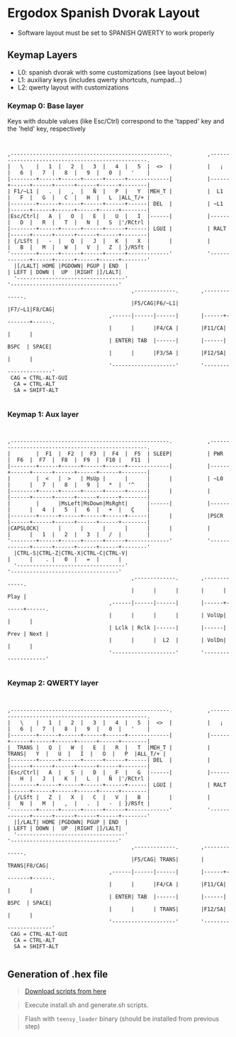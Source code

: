 # Ergodox Spanish Dvorak Layout
 * Software layout must be set to SPANISH QWERTY to work properly

## Keymap Layers
 - L0: spanish dvorak with some customizations (see layout below)
 - L1: auxiliary keys (includes qwerty shortcuts, numpad...)
 - L2: qwerty layout with customizations


### Keymap 0: Base layer
Keys with double values (like Esc/Ctrl) correspond to the 'tapped' key and the 'held' key, respectively

<pre><code>

,--------------------------------------------------.           ,--------------------------------------------------.
|   \    |   1  |   2  |   3  |   4  |   5  |  <>  |           |   ¡  |   6  |   7  |   8  |   9  |   0  |   '    |
|--------+------+------+------+------+-------------|           |------+------+------+------+------+------+--------|
| F1/~L1 |   .  |   ,  |   Ñ  |   P  |   Y  |MEH_T |           |  L1  |   F  |   G  |   C  |   H  |   L  |ALL_T/+ |
|--------+------+------+------+------+------| DEL  |           | ~L1  |------+------+------+------+------+--------|
|Esc/Ctrl|   A  |   O  |   E  |   U  |   I  |------|           |------|   D  |   R  |   T  |   N  |   S  |'/RCtrl |
|--------+------+------+------+------+------| LGUI |           | RALT |------+------+------+------+------+--------|
| {/LSft |   -  |   Q  |   J  |   K  |   X  |      |           |      |   B  |   M  |   W  |   V  |   Z  | }/RSft |
'--------+------+------+------+------+-------------'           '-------------+------+------+------+------+--------'
  |[/LALT| HOME |PGDOWN| PGUP | END  |                                       | LEFT | DOWN |  UP  |RIGHT |]/LALT|
  '----------------------------------'                                       '----------------------------------'
                                       ,-------------.       ,-------------.
                                       |F5/CAG|F6/~L1|       |F7/~L1|F8/CAG|
                                ,------|------|------|       |------+--------+------.
                                |      |      |F4/CA |       |F11/CA|        |      |
                                | ENTER| TAB  |------|       |------|  BSPC  | SPACE|
                                |      |      |F3/SA |       |F12/SA|        |      |
                                '--------------------'       '----------------------'
 CAG = CTRL-ALT-GUI
  CA = CTRL-ALT
  SA = SHIFT-ALT

</pre></code>

### Keymap 1: Aux layer

<pre><code>

,--------------------------------------------------.           ,--------------------------------------------------.
|        |  F1  |  F2  |  F3  |  F4  |  F5  | SLEEP|           | PWR  |  F6  |  F7  |  F8  |  F9  |  F10 |   F11  |
|--------+------+------+------+------+-------------|           |------+------+------+------+------+------+--------|
|        |  <   |  >   | MsUp |      |      |      |           | ~L0  |      |   7  |   8  |   9  |   *  |  '^    |
|--------+------+------+------+------+------|      |           |      |------+------+------+------+------+--------|
|        |      |MsLeft|MsDown|MsRght|      |------|           |------|      |   4  |   5  |   6  |   +  |   Ç    |
|--------+------+------+------+------+------|      |           |PSCR  |------+------+------+------+------+--------|
|CAPSLOCK|      |      |      |      |      |      |           |      |      |   1  |   2  |   3  |   /  |        |
'--------+------+------+------+------+-------------'           '-------------+------+------+------+------+--------'
  |CTRL-S|CTRL-Z|CTRL-X|CTRL-C|CTRL-V|                                       |      |    . |   0  |   =  |      |
  '----------------------------------'                                       '----------------------------------'
                                       ,-------------.       ,-------------.
                                       |      |      |       |      | Play |
                                ,------|------|------|       |------+------+------.
                                |      |      |      |       | VolUp|      |      |
                                | Lclk | Rclk |------|       |------| Prev | Next |
                                |      |      |  L2  |       | VolDn|      |      |
                                '--------------------'       '--------------------'

</pre></code>

### Keymap 2: QWERTY layer

<pre><code>

,--------------------------------------------------.           ,--------------------------------------------------.
|   \    |   1  |   2  |   3  |   4  |   5  |  <>  |           |   ¡  |   6  |   7  |   8  |   9  |   0  |   '    |
|--------+------+------+------+------+-------------|           |------+------+------+------+------+------+--------|
|  TRANS |   Q  |   W  |   E  |   R  |   T  |MEH_T |           | TRANS|   Y  |   U  |   I  |   O  |   P  |ALL_T/+ |
|--------+------+------+------+------+------| DEL  |           |      |------+------+------+------+------+--------|
|Esc/Ctrl|   A  |   S  |   D  |   F  |   G  |------|           |------|   H  |   J  |   K  |   L  |   Ñ  |'/RCtrl |
|--------+------+------+------+------+------| LGUI |           | RALT |------+------+------+------+------+--------|
| {/LSft |   Z  |   X  |   C  |   V  |   B  |      |           |      |   N  |   M  |   ,  |   .  |   -  | }/RSft |
'--------+------+------+------+------+-------------'           '-------------+------+------+------+------+--------'
  |[/LALT| HOME |PGDOWN| PGUP | END  |                                       | LEFT | DOWN |  UP  |RIGHT |]/LALT|
  '----------------------------------'                                       '----------------------------------'
                                       ,-------------.       ,-------------.
                                       |F5/CAG| TRANS|       | TRANS|F8/CAG|
                                ,------|------|------|       |------+--------+------.
                                |      |      |F4/CA |       |F11/CA|        |      |
                                | ENTER| TAB  |------|       |------|  BSPC  | SPACE|
                                |      |      | TRANS|       |F12/SA|        |      |
                                '--------------------'       '----------------------'
 CAG = CTRL-ALT-GUI
  CA = CTRL-ALT
  SA = SHIFT-ALT

</pre></code>


## Generation of .hex file
> [Download scripts from here](https://github.com/johgh/keyboard/tree/master/ergodox)

> Execute install.sh and generate.sh scripts.

> Flash with `teensy_loader` binary (should be installed from previous step)
